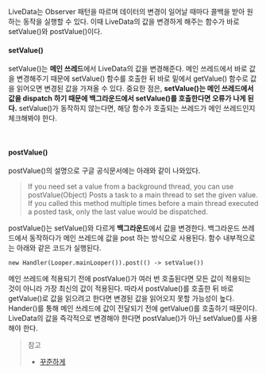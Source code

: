 LiveData는 Observer 패턴을 따르며 데이터의 변경이 일어날 때마다 콜백을 받아 원하는 동작을 실행할 수 있다. 이때 LiveData의 값을 변경하게 해주는 함수가 바로 setValue()와 postValue()이다.

#### **setValue()**

setValue()는 **메인 쓰레드**에서 LiveData의 값을 변경해준다. 메인 쓰레드에서 바로 값을 변경해주기 때문에 setValue() 함수를 호출한 뒤 바로 밑에서 getValue() 함수로 값을 읽어오면 변경된 값을 가져올 수 있다. 중요한 점은, **setValue()는 메인 쓰레드에서 값을 dispatch 하기 때문에 백그라운드에서 setValue()를 호출한다면 오류가 나게 된다.** setValue()가 동작하지 않는다면, 해당 함수가 호출되는 쓰레드가 메인 쓰레드인지 체크해봐야 한다.

<br>

#### **postValue()**

 postValue()의 설명으로 구글 공식문서에는 아래와 같이 나와있다.

> If you need set a value from a background thread, you can use postValue(Object) Posts a task to a main thread to set the given value. If you called this method multiple times before a main thread executed a posted task, only the last value would be dispatched.

 postValue()는 setValue()와 다르게 **백그라운드**에서 값을 변경한다. 백그라운드 쓰레드에서 동작하다가 메인 쓰레드에 값을 post 하는 방식으로 사용된다. 함수 내부적으로는 아래와 같은 코드가 실행된다.

```
new Handler(Looper.mainLooper()).post(() -> setValue())
```

 메인 쓰레드에 적용되기 전에 postValue()가 여러 번 호출된다면 모든 값이 적용되는 것이 아니라 가장 최신의 값이 적용된다. 따라서 postValue()를 호출한 뒤 바로 getValue()로 값을 읽으려고 한다면 변경된 값을 읽어오지 못할 가능성이 높다. Hander()를 통해 메인 쓰레드에 값이 전달되기 전에 getValue()를 호출하기 때문이다. LiveData의 값을 즉각적으로 변경해야 한다면 postValue()가 아닌 setValue()를 사용해야 한다.



>  참고
>
> + [꾸준하게](https://leveloper.tistory.com/179)




